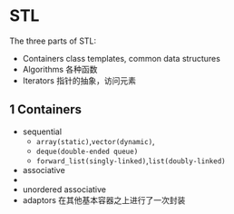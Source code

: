 # STL

The three parts of STL:

- Containers
    class templates, common data structures
- Algorithms
    各种函数
- Iterators
    指针的抽象，访问元素

## 1 Containers

- sequential
    - `array(static)`,`vector(dynamic)`,
    - `deque(double-ended queue)`
    - `forward_list(singly-linked)`,`list(doubly-linked)`
- associative
- 
- unordered associative
- adaptors 在其他基本容器之上进行了一次封装


